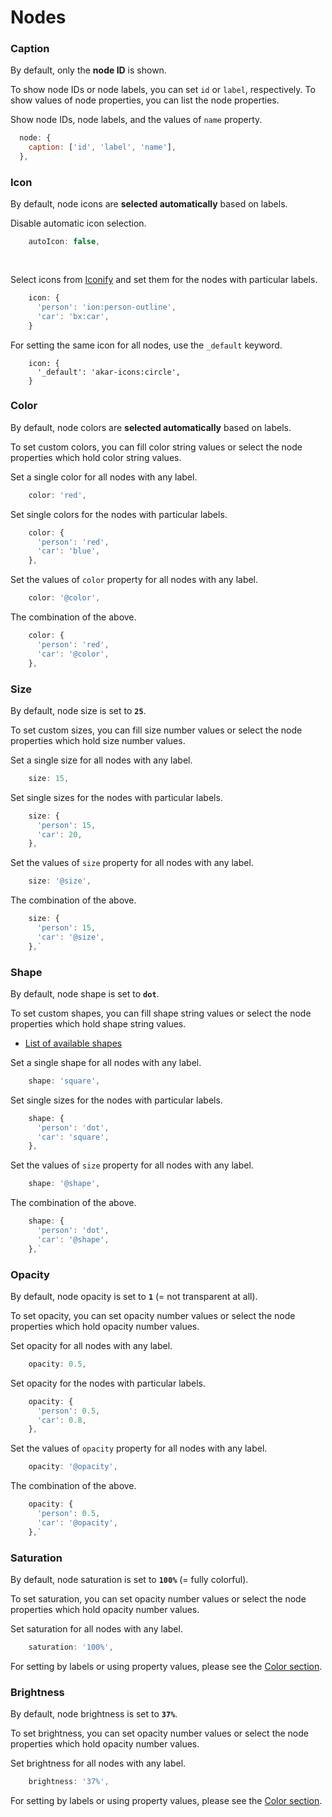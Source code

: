 # Nodes

### Caption

By default, only the **node ID** is shown.

To show node IDs or node labels, you can set `id` or `label`, respectively. To show values of node properties, you can list the node properties.

Show node IDs, node labels, and the values of `name` property.

```javascript
  node: {
    caption: ['id', 'label', 'name'],
  },
```

### Icon <a href="#node-icon" id="node-icon"></a>

By default, node icons are **selected automatically** based on labels.

Disable automatic icon selection.

```javascript
    autoIcon: false,
 　　
    
```

Select icons from [Iconify](https://icon-sets.iconify.design/) and set them for the nodes with particular labels.

```javascript
    icon: {
      'person': 'ion:person-outline',
      'car': 'bx:car',
    }
```

For setting the same icon for all nodes, use the `_default` keyword.

```
    icon: {
      '_default': 'akar-icons:circle',
    }
```

### Color

By default, node colors are **selected automatically** based on labels.

To set custom colors, you can fill color string values or select the node properties which hold color string values.

Set a single color for all nodes with any label.

```javascript
    color: 'red',
```

Set single colors for the nodes with particular labels.

```javascript
    color: {
      'person': 'red',
      'car': 'blue',
    },
```

Set the values of `color` property for all nodes with any label.

```javascript
    color: '@color',
```

The combination of the above.&#x20;

```javascript
    color: {
      'person': 'red',
      'car': '@color',
    },
```

### Size

By default, node size is set to **`25`**.

To set custom sizes, you can fill size number values or select the node properties which hold size number values.

Set a single size for all nodes with any label.

```javascript
    size: 15,
```

Set single sizes for the nodes with particular labels.

```javascript
    size: {
      'person': 15,
      'car': 20,
    },
```

Set the values of `size` property for all nodes with any label.

```javascript
    size: '@size',
```

The combination of the above.&#x20;

```javascript
    size: {
      'person': 15,
      'car': '@size',
    },`
```

### Shape <a href="#node-icon" id="node-icon"></a>

By default, node shape is set to **`dot`**.

To set custom shapes, you can fill shape string values or select the node properties which hold shape string values.

* [List of available shapes](https://visjs.github.io/vis-network/examples/network/nodeStyles/shapes.html)

Set a single shape for all nodes with any label.

```javascript
    shape: 'square',
```

Set single sizes for the nodes with particular labels.

```javascript
    shape: {
      'person': 'dot',
      'car': 'square',
    },
```

Set the values of `size` property for all nodes with any label.

```javascript
    shape: '@shape',
```

The combination of the above.&#x20;

```javascript
    shape: {
      'person': 'dot',
      'car': '@shape',
    },`
```

### Opacity <a href="#node-icon" id="node-icon"></a>

By default, node opacity is set to **`1`** (= not transparent at all).

To set opacity, you can set opacity number values or select the node properties which hold opacity number values.

Set opacity for all nodes with any label.

```javascript
    opacity: 0.5,
```

Set opacity for the nodes with particular labels.

```javascript
    opacity: {
      'person': 0.5,
      'car': 0.8,
    },
```

Set the values of `opacity` property for all nodes with any label.

```javascript
    opacity: '@opacity',
```

The combination of the above.&#x20;

```javascript
    opacity: {
      'person': 0.5,
      'car': '@opacity',
    },`
```

### Saturation

By default, node saturation is set to **`100%`** (= fully colorful).

To set saturation, you can set opacity number values or select the node properties which hold opacity number values.

Set saturation for all nodes with any label.

```javascript
    saturation: '100%',
```

For setting by labels or using property values, please see the [Color section](nodes.md#node-color).&#x20;

### Brightness

By default, node brightness is set to **`37%`**.

To set brightness, you can set opacity number values or select the node properties which hold opacity number values.

Set brightness for all nodes with any label.

```javascript
    brightness: '37%',
```

For setting by labels or using property values, please see the [Color section](nodes.md#node-color).&#x20;

